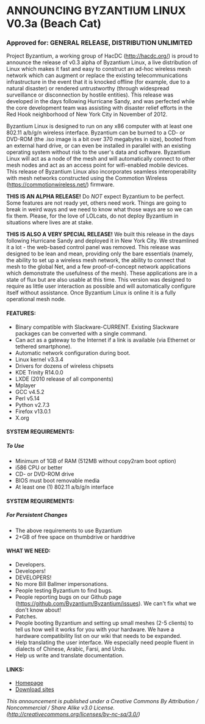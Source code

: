 # ANNOUNCING BYZANTIUM LINUX V0.3a (Beach Cat)
### Approved for: GENERAL RELEASE, DISTRIBUTION UNLIMITED

Project Byzantium, a working group of HacDC (http://hacdc.org/) is proud to announce the release of v0.3 alpha of Byzantium Linux, a live distribution of Linux which makes it fast and easy to construct an ad-hoc wireless mesh network which can augment or replace the existing telecommunications infrastructure in the event that it is knocked offline (for example, due to a natural disaster) or rendered untrustworthy (through widespread surveillance or disconnection by hostile entities). This release was developed in the days following Hurricane Sandy, and was perfected while the core development team was assisting with disaster relief efforts in the Red Hook neighborhood of New York City in November of 2012.

Byzantium Linux is designed to run on any x86 computer with at least one 802.11 a/b/g/n wireless interface. Byzantium can be burned to a CD- or DVD-ROM (the .iso image is a bit over 370 megabytes in size), booted from an external hard drive, or can even be installed in parallel with an existing operating system without risk to the user's data and software. Byzantium Linux will act as a node of the mesh and will automatically connect to other mesh nodes and act as an access point for wifi-enabled mobile devices. This release of Byzantium Linux also incorporates seamless interoperability with mesh networks constructed using the Commotion Wireless (https://commotionwireless.net/) firmware.

**THIS IS AN ALPHA RELEASE!**
Do *NOT* expect Byzantium to be perfect. Some features are not ready yet, others need work. Things are going to break in weird ways and we need to know what those ways are so we can fix them. Please, for the love of LOLcats, do not deploy Byzantium in situations where lives are at stake.

**THIS IS ALSO A VERY SPECIAL RELEASE!**
We built this release in the days following Hurricane Sandy and deployed it in New York City. We streamlined it a lot - the web-based control panel was removed.  This release was designed to be lean and mean, providing only the bare essentials (namely, the ability to set up a wireless mesh network, the ability to connect that mesh to the global Net, and a few proof-of-concept network applications which demonstrate the usefulness of the mesh). These applications are in a state of flux but are also usable at this time.  This version was designed to require as little user interaction as possible and will automatically configure itself without assistance. Once Byzantium Linux is online it is a fully operational mesh node.

#### FEATURES:
- Binary compatible with Slackware-CURRENT. Existing Slackware packages can be converted with a single command.
- Can act as a gateway to the Internet if a link is available (via Ethernet or tethered smartphone).
- Automatic network configuration during boot.
- Linux kernel v3.3.4
- Drivers for dozens of wireless chipsets
- KDE Trinity R14.0.0
- LXDE (2010 release of all components)
- Mplayer
- GCC v4.5.2
- Perl v5.14
- Python v2.7.3
- Firefox v13.0.1
- X.org

#### SYSTEM REQUIREMENTS:
##### To Use
- Minimum of 1GB of RAM (512MB without copy2ram boot option)
- i586 CPU or better
- CD- or DVD-ROM drive
- BIOS must boot removable media
- At least one (1) 802.11 a/b/g/n interface

#### SYSTEM REQUIREMENTS:
##### For Persistent Changes
- The above requirements to use Byzantium
- 2+GB of free space on thumbdrive or harddrive

#### WHAT WE NEED:
- Developers.
- Developers!
- DEVELOPERS!
- No more Bill Ballmer impersonations.
- People testing Byzantium to find bugs.
- People reporting bugs on our Github page (https://github.com/Byzantium/Byzantium/issues). We can't fix what we don't know about!
- Patches.
- People booting Byzantium and setting up small meshes (2-5 clients) to tell us how well it works for you with your hardware. We have a hardware compatibility list on our wiki that needs to be expanded.
- Help translating the user interface. We especially need people fluent in dialects of Chinese, Arabic, Farsi, and Urdu.
- Help us write and translate documentation.

#### LINKS:
- [Homepage](http://project-byzantium.org/)
- [Download sites](http://project-byzantium.org/download/)

*This announcement is published under a Creative Commons By Attribution / Noncommercial / Share Alike v3.0 License. (http://creativecommons.org/licenses/by-nc-sa/3.0/)*

